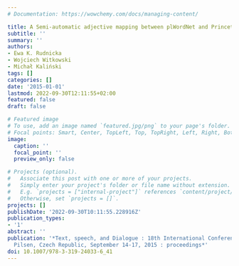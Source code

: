 ```yaml
---
# Documentation: https://wowchemy.com/docs/managing-content/

title: A Semi-automatic adjective mapping between plWordNet and Princeton WordNet
subtitle: ''
summary: ''
authors:
- Ewa K. Rudnicka
- Wojciech Witkowski
- Michał Kaliński
tags: []
categories: []
date: '2015-01-01'
lastmod: 2022-09-30T12:11:55+02:00
featured: false
draft: false

# Featured image
# To use, add an image named `featured.jpg/png` to your page's folder.
# Focal points: Smart, Center, TopLeft, Top, TopRight, Left, Right, BottomLeft, Bottom, BottomRight.
image:
  caption: ''
  focal_point: ''
  preview_only: false

# Projects (optional).
#   Associate this post with one or more of your projects.
#   Simply enter your project's folder or file name without extension.
#   E.g. `projects = ["internal-project"]` references `content/project/deep-learning/index.md`.
#   Otherwise, set `projects = []`.
projects: []
publishDate: '2022-09-30T10:11:55.228916Z'
publication_types:
- '1'
abstract: ''
publication: '*Text, speech, and Dialogue : 18th International Conference, TSD 2015,
  Pilsen, Czech Republic, September 14-17, 2015 : proceedings*'
doi: 10.1007/978-3-319-24033-6_41
---
```

